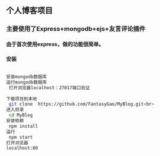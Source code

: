 ## 个人博客项目

### 主要使用了Express+mongodb+ejs+友言评论插件
#### 由于首次使用express，做的功能很简单。

#### 安装
```bash

安装mongodb数据库
运行mongodb数据库
 打开浏览器localhost：27017端口验证
 
下载项目到本地
 git clone  https://github.com/FantasyGao/MyBlog.git<br>
进入目录
 cd MyBlog
安装依赖
 npm install
运行
 npm start
打开浏览器
localhost:80    
```
